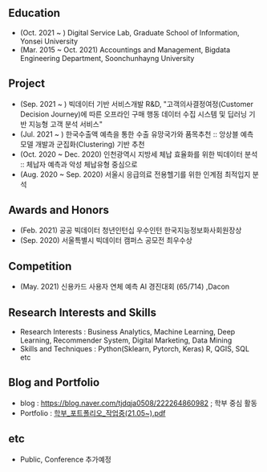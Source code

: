 ## Education
- (Oct. 2021 ~ ) Digital Service Lab, Graduate School of Information, Yonsei University 
- (Mar. 2015 ~ Oct. 2021) Accountings and Management, Bigdata Engineering Department, Soonchunhayng University 

## Project
- (Sep. 2021 ~ ) 빅데이터 기반 서비스개발 R&D, "고객의사결정여정(Customer Decision Journey)에 따른 오프라인 구매 행동 데이터 수집 시스템 및 딥러닝 기반 지능형 고객 분석 서비스"
- (Jul. 2021 ~ ) 한국수출액 예측을 통한 수출 유망국가와 품목추천 :: 앙상블 예측 모델 개발과 군집화(Clustering) 기반 추천
- (Oct. 2020 ~ Dec. 2020) 인천광역시 지방세 체납 효율화를 위한 빅데이터 분석 :: 체납자 예측과 악성 체납유형 중심으로 
- (Aug. 2020 ~ Sep. 2020) 서울시 응급의료 전용헬기를 위한 인계점 최적입지 분석

## Awards and Honors
- (Feb. 2021) 공공 빅데이터 청년인턴십 우수인턴 한국지능정보화사회원장상
- (Sep. 2020) 서울특별시 빅데이터 캠퍼스 공모전 최우수상 

## Competition
- (May. 2021) 신용카드 사용자 연체 예측 AI 경진대회 (65/714) ,Dacon 

## Research Interests and Skills
- Research Interests : Business Analytics, Machine Learning, Deep Learning, Recommender System, Digital Marketing, Data Mining
- Skills and Techniques : Python(Sklearn, Pytorch, Keras)  R, QGIS, SQL etc

## Blog and Portfolio
- blog : https://blog.naver.com/tjdqja0508/222264860982 ; 학부 중심 활동
- Portfolio : [학부_포트폴리오_작업중(21.05~).pdf](https://github.com/sbkim508/sbkim508/files/6794805/CV_.21.05.pdf)

## etc
- Public, Conference 추가예정

<!---
sbkim508/sbkim508 is a ✨ special ✨ repository because its `README.md` (this file) appears on your GitHub profile.
You can click the Preview link to take a look at your changes.
--->
